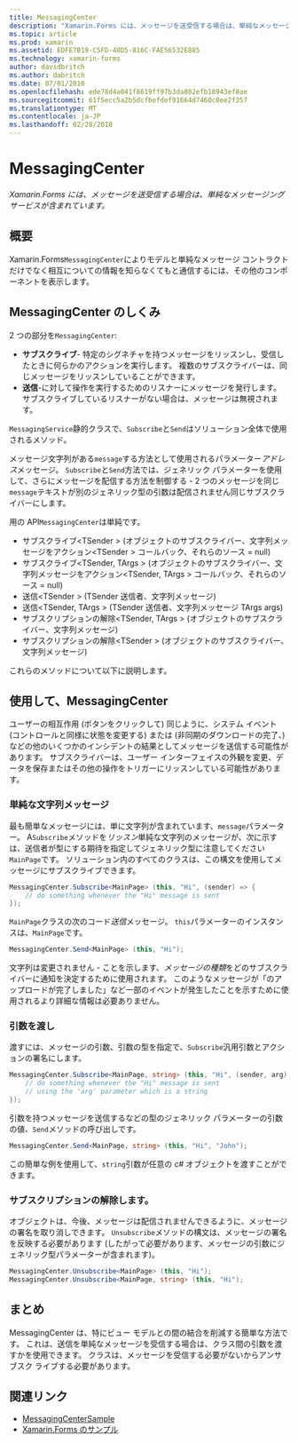 ```yaml
---
title: MessagingCenter
description: "Xamarin.Forms には、メッセージを送受信する場合は、単純なメッセージング サービスが含まれています。"
ms.topic: article
ms.prod: xamarin
ms.assetid: EDFE7B19-C5FD-40D5-816C-FAE56532E885
ms.technology: xamarin-forms
author: davidbritch
ms.author: dabritch
ms.date: 07/01/2016
ms.openlocfilehash: ede78d4a041f8619ff97b3da802efb18943ef8ae
ms.sourcegitcommit: 61f5ecc5a2b5dcfbefdef91664d7460c0ee2f357
ms.translationtype: MT
ms.contentlocale: ja-JP
ms.lasthandoff: 02/28/2018
---
```

# <a name="messagingcenter"></a>MessagingCenter

_Xamarin.Forms には、メッセージを送受信する場合は、単純なメッセージング サービスが含まれています。_

<a name="Overview" />

## <a name="overview"></a>概要

Xamarin.Forms`MessagingCenter`によりモデルと単純なメッセージ コントラクトだけでなく相互についての情報を知らなくてもと通信するには、その他のコンポーネントを表示します。

<a name="How_the_MessagingCenter_Works" />

## <a name="how-the-messagingcenter-works"></a>MessagingCenter のしくみ

2 つの部分を`MessagingCenter`:

-  **サブスクライブ**- 特定のシグネチャを持つメッセージをリッスンし、受信したときに何らかのアクションを実行します。 複数のサブスクライバーは、同じメッセージをリッスンしていることができます。
-  **送信**-に対して操作を実行するためのリスナーにメッセージを発行します。 サブスクライブしているリスナーがない場合は、メッセージは無視されます。


`MessagingService`静的クラスで、`Subscribe`と`Send`はソリューション全体で使用されるメソッド。

メッセージ文字列がある`message`する方法として使用されるパラメーター*アドレス*メッセージ。 `Subscribe`と`Send`方法では、ジェネリック パラメーターを使用して、さらにメッセージを配信する方法を制御する - 2 つのメッセージを同じ`message`テキストが別のジェネリック型の引数は配信されません同じサブスクライバーにします。

用の API`MessagingCenter`は単純です。

-  サブスクライブ&lt;TSender > (オブジェクトのサブスクライバー、文字列メッセージをアクション&lt;TSender > コールバック、それらのソース = null)
-  サブスクライブ&lt;TSender, TArgs > (オブジェクトのサブスクライバー、文字列メッセージをアクション&lt;TSender, TArgs > コールバック、それらのソース = null)
-  送信&lt;TSender > (TSender 送信者、文字列メッセージ)
-  送信&lt;TSender, TArgs > (TSender 送信者、文字列メッセージ TArgs args)
-  サブスクリプションの解除&lt;TSender, TArgs > (オブジェクトのサブスクライバー、文字列メッセージ)
-  サブスクリプションの解除&lt;TSender > (オブジェクトのサブスクライバー、文字列メッセージ)


これらのメソッドについて以下に説明します。

<a name="Using_the_MessagingCenter" />

## <a name="using-the-messagingcenter"></a>使用して、MessagingCenter

ユーザーの相互作用 (ボタンをクリックして) 同じように、システム イベント (コントロールと同様に状態を変更する) または (非同期のダウンロードの完了、) などの他のいくつかのインシデントの結果としてメッセージを送信する可能性があります。 サブスクライバーは、ユーザー インターフェイスの外観を変更、データを保存またはその他の操作をトリガーにリッスンしている可能性があります。

### <a name="simple-string-message"></a>単純な文字列メッセージ

最も簡単なメッセージには、単に文字列が含まれています、`message`パラメーター。 A`Subscribe`メソッドを*リッスン*単純な文字列のメッセージが、次に示すは、送信者が型にする期待を指定してジェネリック型に注意してください`MainPage`です。 ソリューション内のすべてのクラスは、この構文を使用してメッセージにサブスクライブできます。

```csharp
MessagingCenter.Subscribe<MainPage> (this, "Hi", (sender) => {
    // do something whenever the "Hi" message is sent
});
```

`MainPage`クラスの次のコード*送信*メッセージ。 `this`パラメーターのインスタンスは、`MainPage`です。

```csharp
MessagingCenter.Send<MainPage> (this, "Hi");
```

文字列は変更されません - ことを示します、*メッセージの種類*をどのサブスクライバーに通知を決定するために使用されます。 このようなメッセージが「のアップロードが完了しました」など一部のイベントが発生したことを示すために使用されるより詳細な情報は必要ありません。

### <a name="passing-an-argument"></a>引数を渡し

渡すには、メッセージの引数、引数の型を指定で、`Subscribe`汎用引数とアクションの署名にします。

```csharp
MessagingCenter.Subscribe<MainPage, string> (this, "Hi", (sender, arg) => {
    // do something whenever the "Hi" message is sent
    // using the 'arg' parameter which is a string
});
```

引数を持つメッセージを送信するなどの型のジェネリック パラメーターの引数の値、`Send`メソッドの呼び出しです。

```csharp
MessagingCenter.Send<MainPage, string> (this, "Hi", "John");
```

この簡単な例を使用して、`string`引数が任意の c# オブジェクトを渡すことができます。

### <a name="unsubscribe"></a>サブスクリプションの解除します。

オブジェクトは、今後、メッセージは配信されませんできるように、メッセージの署名を取り消しできます。 `Unsubscribe`メソッドの構文は、メッセージの署名を反映する必要があります (したがって必要があります、メッセージの引数にジェネリック型パラメーターが含まれます)。

```csharp
MessagingCenter.Unsubscribe<MainPage> (this, "Hi");
MessagingCenter.Unsubscribe<MainPage, string> (this, "Hi");
```

<a name="Summary" />

## <a name="summary"></a>まとめ

MessagingCenter は、特にビュー モデルとの間の結合を削減する簡単な方法です。 これは、送信を単純なメッセージを受信する場合は、クラス間の引数を渡すかを使用できます。 クラスは、メッセージを受信する必要がないからアンサブスク ライブする必要があります。


## <a name="related-links"></a>関連リンク

- [MessagingCenterSample](https://developer.xamarin.com/samples/UsingMessagingCenter)
- [Xamarin.Forms のサンプル](https://github.com/xamarin/xamarin-forms-samples)
